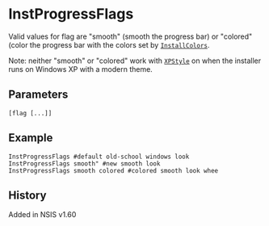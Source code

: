 # InstProgressFlags

Valid values for flag are "smooth" (smooth the progress bar) or "colored" (color the progress bar with the colors set by [`InstallColors`][1].

Note: neither "smooth" or "colored" work with [`XPStyle`][2] on when the installer runs on Windows XP with a modern theme.

## Parameters

    [flag [...]]

## Example

	InstProgressFlags #default old-school windows look
	InstProgressFlags smooth" #new smooth look
	InstProgressFlags smooth colored #colored smooth look whee

## History

Added in NSIS v1.60

[1]: InstallColors.md
[2]: XPStyle.md